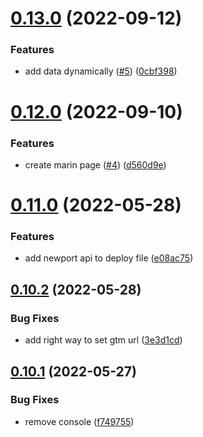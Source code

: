 # [0.13.0](https://github.com/Dev-DigiFresh/Bluejay-Bikes/compare/v0.12.0...v0.13.0) (2022-09-12)


### Features

* add data dynamically ([#5](https://github.com/Dev-DigiFresh/Bluejay-Bikes/issues/5)) ([0cbf398](https://github.com/Dev-DigiFresh/Bluejay-Bikes/commit/0cbf398b0ac54ce6cc37eb74bd78e57c3aed83e0))



# [0.12.0](https://github.com/Dev-DigiFresh/Bluejay-Bikes/compare/v0.11.0...v0.12.0) (2022-09-10)


### Features

* create marin page ([#4](https://github.com/Dev-DigiFresh/Bluejay-Bikes/issues/4)) ([d560d9e](https://github.com/Dev-DigiFresh/Bluejay-Bikes/commit/d560d9ee8d6f3762c2251354aa8928b6f475a756))



# [0.11.0](https://github.com/Dev-DigiFresh/Bluejay-Bikes/compare/v0.10.2...v0.11.0) (2022-05-28)


### Features

* add newport api to deploy file ([e08ac75](https://github.com/Dev-DigiFresh/Bluejay-Bikes/commit/e08ac75890adcd8cb9f23316d32f6ec4dc8bd610))



## [0.10.2](https://github.com/Dev-DigiFresh/Bluejay-Bikes/compare/v0.10.1...v0.10.2) (2022-05-28)


### Bug Fixes

* add right  way to set gtm url ([3e3d1cd](https://github.com/Dev-DigiFresh/Bluejay-Bikes/commit/3e3d1cd887dbad788fc648cb1846ab6e7b9f0b2b))



## [0.10.1](https://github.com/Dev-DigiFresh/Bluejay-Bikes/compare/v0.10.0...v0.10.1) (2022-05-27)


### Bug Fixes

* remove console ([f749755](https://github.com/Dev-DigiFresh/Bluejay-Bikes/commit/f7497559e8c9ca9ab15a76a6c66132cf2e745d7b))



